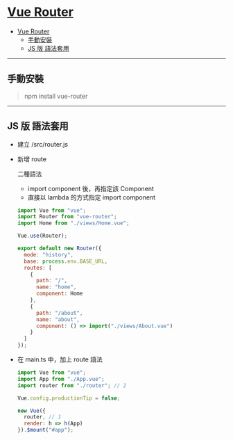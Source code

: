 # [Vue Router](https://router.vuejs.org/)

- [Vue Router](#vue-router)
  - [手動安裝](#%e6%89%8b%e5%8b%95%e5%ae%89%e8%a3%9d)
  - [JS 版 語法套用](#js-%e7%89%88-%e8%aa%9e%e6%b3%95%e5%a5%97%e7%94%a8)

---

## 手動安裝

> npm install vue-router

---

## JS 版 語法套用

- 建立 /src/router.js
- 新增 route

  二種語法

  - import component 後，再指定該 Component
  - 直接以 lambda 的方式指定 import component

  ```js
  import Vue from "vue";
  import Router from "vue-router";
  import Home from "./views/Home.vue";

  Vue.use(Router);

  export default new Router({
    mode: "history",
    base: process.env.BASE_URL,
    routes: [
      {
        path: "/",
        name: "home",
        component: Home
      },
      {
        path: "/about",
        name: "about",
        component: () => import("./views/About.vue")
      }
    ]
  });
  ```

- 在 main.ts 中，加上 route 語法

  ```js
  import Vue from "vue";
  import App from "./App.vue";
  import router from "./router"; // 2

  Vue.config.productionTip = false;

  new Vue({
    router, // 1
    render: h => h(App)
  }).$mount("#app");
  ```
